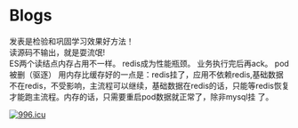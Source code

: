 # Blogs
发表是检验和巩固学习效果好方法！   
读源码不输出，就是耍流氓!   
ES两个读结点内存占用不一样。
redis成为性能瓶颈。
业务执行完后再ack。
pod被删（驱逐）
用内存比缓存好的一点是：redis挂了，应用不依赖redis,基础数据不在redis，不受影响，主流程可以继续，基础数据在redis的话，只能等redis恢复才能跑主流程。内存的话，只需要重启pod数据就正常了，除非mysql挂 了。


[![996.icu](https://img.shields.io/badge/link-996.icu-red.svg)](https://996.icu)

